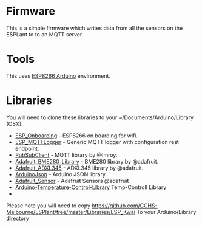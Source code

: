 # Firmware

This is a simple firmware which writes data from all the sensors on the ESPLant to to an MQTT server.

# Tools

This uses [ESP8266 Arduino](https://github.com/esp8266/Arduino) environment.

# Libraries

You will need to clone these libraries to your ~/Documents/Arduino/Library (OSX).

* [ESP_Onboarding](https://github.com/wolfeidau/ESP_Onboarding) - ESP8266 on boarding for wifi.
* [ESP_MQTTLogger](https://github.com/wolfeidau/ESP_MQTTLogger) - Generic MQTT logger with configuration rest endpoint.
* [PubSubClient](https://github.com/Imroy/pubsubclient) - MQTT library by @Imroy.
* [Adafruit_BME280_Library](https://github.com/adafruit/Adafruit_BME280_Library) - BME280 library by @adafruit.
* [Adafruit_ADXL345](https://github.com/adafruit/Adafruit_ADXL345) - ADXL345 library by @adafruit.
* [ArduinoJson](https://github.com/bblanchon/ArduinoJson) - Arduino JSON library
* [Adafruit_Sensor](https://github.com/adafruit/Adafruit_Sensor) - Adafruit Sensors @adafruit
* [Arduino-Temperature-Control-Library](https://github.com/milesburton/Arduino-Temperature-Control-Library) Temp-Controll Library
* 
Please note you will need to copy https://github.com/CCHS-Melbourne/ESPlant/tree/master/Libraries/ESP_Kwai To your Arduino/Library directory
